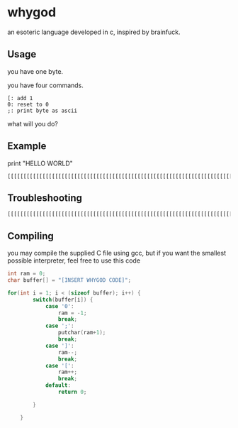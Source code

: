 # whygod
an esoteric language developed in c, inspired by brainfuck.

## Usage
you have one byte.

you have four commands.
```
[: add 1
0: reset to 0
;: print byte as ascii
```
what will you do?

## Example
print "HELLO WORLD"
```
[[[[[[[[[[[[[[[[[[[[[[[[[[[[[[[[[[[[[[[[[[[[[[[[[[[[[[[[[[[[[[[[[[[[[[[[;0[[[[[[[[[[[[[[[[[[[[[[[[[[[[[[[[[[[[[[[[[[[[[[[[[[[[[[[[[[[[[[[[[[[[[;0[[[[[[[[[[[[[[[[[[[[[[[[[[[[[[[[[[[[[[[[[[[[[[[[[[[[[[[[[[[[[[[[[[[[[[[[[[[[;0[[[[[[[[[[[[[[[[[[[[[[[[[[[[[[[[[[[[[[[[[[[[[[[[[[[[[[[[[[[[[[[[[[[[[[[[[[[[;0[[[[[[[[[[[[[[[[[[[[[[[[[[[[[[[[[[[[[[[[[[[[[[[[[[[[[[[[[[[[[[[[[[[[[[[[[[[[[[[;0[[[[[[[[[[[[[[[[[[[[[[[[[[[[[[[[;0[[[[[[[[[[[[[[[[[[[[[[[[[[[[[[[[[[[[[[[[[[[[[[[[[[[[[[[[[[[[[[[[[[[[[[[[[[[[[[[[[[[[[[[;0[[[[[[[[[[[[[[[[[[[[[[[[[[[[[[[[[[[[[[[[[[[[[[[[[[[[[[[[[[[[[[[[[[[[[[[[[[[[[[[;0[[[[[[[[[[[[[[[[[[[[[[[[[[[[[[[[[[[[[[[[[[[[[[[[[[[[[[[[[[[[[[[[[[[[[[[[[[[[[[[[[[;0[[[[[[[[[[[[[[[[[[[[[[[[[[[[[[[[[[[[[[[[[[[[[[[[[[[[[[[[[[[[[[[[[[[[[[[[[[[[;0[[[[[[[[[[[[[[[[[[[[[[[[[[[[[[[[[[[[[[[[[[[[[[[[[[[[[[[[[[[[[[[[[[[[;
```

## Troubleshooting
```
[[[[[[[[[[[[[[[[[[[[[[[[[[[[[[[[[[[[[[[[[[[[[[[[[[[[[[[[[[[[[[[[[[[[[[[[[[[[[[[[[[;0[[[[[[[[[[[[[[[[[[[[[[[[[[[[[[[[[[[[[[[[[[[[[[[[[[[[[[[[[[[[[[[[[[[[[;0[[[[[[[[[[[[[[[[[[[[[[[[[[[[[[[[[[[[[[[[[[[[[[[[[[[[[[[[[[[[[[[[[[[[[[[[[[[[[[[[[[[[;0[[[[[[[[[[[[[[[[[[[[[[[[[[[[[[[[[[[[[[[[[[[[[[[[[[[[[[[[[[[[[[[[[;0[[[[[[[[[[[[[[[[[[[[[[[[[[[[[[[[[[[[[[[[[[[[[[[[[[[[[[[[[[[[[[[[[[[[[[[[[[[[[[[[[[;0[[[[[[[[[[[[[[[[[[[[[[[[[[[[[[[[[[[[[[[[[[[[[[[[[[[[[[[[[[[[[[[[[[[[;\0
```

## Compiling
you may compile the supplied C file using gcc, but if you want the smallest possible interpreter, feel free to use this code
```c
int ram = 0;
char buffer[] = "[INSERT WHYGOD CODE]";

for(int i = 1; i < (sizeof buffer); i++) {
        switch(buffer[i]) {
            case '0':
                ram = -1;
                break;
            case ';':
                putchar(ram+1);
                break;
            case ']':
                ram--;
                break;
            case '[':
                ram++;
                break;
            default:
                return 0;

        }

    }
    
```
